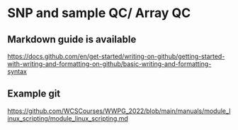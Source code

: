 # SNP and sample QC/ Array QC

## Markdown guide is available
https://docs.github.com/en/get-started/writing-on-github/getting-started-with-writing-and-formatting-on-github/basic-writing-and-formatting-syntax

## Example git
https://github.com/WCSCourses/WWPG_2022/blob/main/manuals/module_linux_scripting/module_linux_scripting.md

